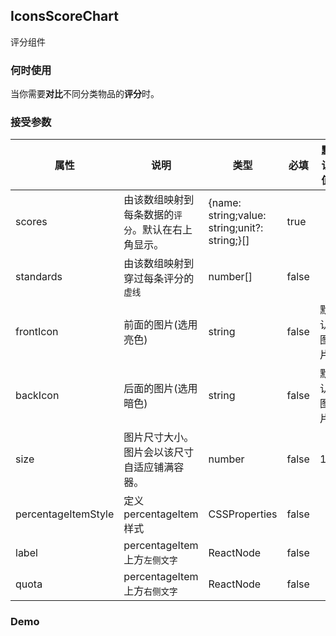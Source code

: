 ## IconsScoreChart

评分组件

### 何时使用

当你需要<b>对比</b>不同分类物品的<b>评分</b>时。

### 接受参数

| 属性                | 说明                                               | 类型                                          | 必填  | 默认值   |
| ------------------- | -------------------------------------------------- | --------------------------------------------- | ----- | -------- |
| scores              | 由该数组映射到每条数据的`评分`。默认在右上角显示。 | {name: string;value: string;unit?: string;}[] | true  |
| standards           | 由该数组映射到穿过每条评分的`虚线`                 | number[]                                      | false |          |
| frontIcon           | 前面的图片(选用亮色)                               | string                                        | false | 默认图片 |
| backIcon            | 后面的图片(选用暗色)                               | string                                        | false | 默认图片 |
| size                | 图片尺寸大小。图片会以该尺寸自适应铺满容器。       | number                                        | false | 16       |
| percentageItemStyle | 定义 percentageItem 样式                           | CSSProperties                                 | false |
| label               | percentageItem 上方`左侧文字`                      | ReactNode                                     | false |
| quota               | percentageItem 上方`右侧文字`                      | ReactNode                                     | false |

### Demo

<code src="./base.tsx" >
